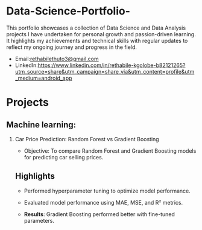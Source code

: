 # Data-Science-Portfolio-
This portfolio showcases a collection of Data Science and Data Analysis projects I have undertaken for personal growth and passion-driven learning. It highlights my achievements and technical skills with regular updates to reflect my ongoing journey and progress in the field.
- Email:rethabilethuto3@gmail.com 
- LinkedIn:https://www.linkedin.com/in/rethabile-kgolobe-b82121265?utm_source=share&utm_campaign=share_via&utm_content=profile&utm_medium=android_app
# Projects
## Machine learning:
1. Car Price Prediction: Random Forest vs Gradient Boosting
 
   - Objective: To compare Random Forest and Gradient Boosting models for predicting car selling prices.

   ## Highlights

   - Performed hyperparameter tuning to optimize model performance.

   - Evaluated model performance using MAE, MSE, and R² metrics.

   - **Results**: Gradient Boosting performed better with fine-tuned parameters.

   
